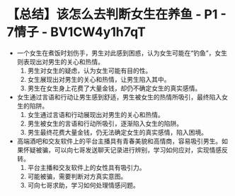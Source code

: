 # 【总结】该怎么去判断女生在养鱼 - P1 - 7情子 - BV1CW4y1h7qT

-   一个女生在煮饭时划伤手，男生对此感到困惑，认为女生可能在“钓鱼”，女生则表现出对男生的关心和热情。
    1.  男生对女生的疑虑，认为女生可能有目的性。
    2.  女生展现出对男生的关心和热情，让男生陷入其中。
    3.  男生在女生身上花费了大量金钱，却仍不确定女生的真实感情。
-   女生通过言语和行动让男生感到舒适，男生被女生的热情所吸引，最终陷入女生的陷阱。
    1.  女生通过言语和行动展现出对男生的关心和热情。
    2.  男生被女生的言语和行动所吸引，逐渐陷入女生的陷阱。
    3.  男生最终花费大量金钱，仍无法确定女生的真实感情，陷入困境。
-   高端酒吧和交友软件上的平台主播具有青春美貌和高情商，容易吸引男生。如果怀疑被骗，可以向七哥发送聊天记录进行辨别，学习如何应对，实现情感反转。
    1.  平台主播和交友软件上的女性具有吸引力。
    2.  可能被骗，需要判断对方真实意图。
    3.  可向七哥求助，学习如何处理情感问题。